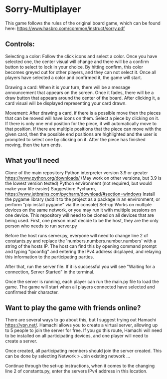 # Sorry-Multiplayer

This game follows the rules of the original board game, which can be found here: https://www.hasbro.com/common/instruct/sorry.pdf

## Controls:
Selecting a color: Follow the click icons and select a color. Once you have selected one, the center visual will change and there will be a confirm button to select to lock in your choice. By hitting confirm, this color becomes greyed out for other players, and they can not select it. Once all players have selected a color and confirmed it, the game will start.

Drawing a card: When it is your turn, there will be a message announcement that appears on the screen. Once it fades, there will be a draw button that appears around the center of the board. After clicking it, a card visual will be displayed representing your card drawn. 

Movement: After drawing a card, if there is a possible move then the pieces that can be moved will have icons on them. Select a piece by clicking on it. If there is only one end position for the piece, it will automatically move to that position. If there are multiple positions that the piece can move with the given card, then the possible end positions are highlighted and the user is prompted to select one by clicking on it. After the piece has finished moving, then the turn ends.

## What you'll need
Clone of the main repository
Python interpreter version 3.9 or greater https://www.python.org/downloads/ (May work on other versions, but 3.9 is the lowest version texted)
Python environment (not required, but would make your life easier) Suggestion: Pycharm, https://www.jetbrains.com/pycharm/download/#section=windows
Install the pygame library (add it to the project as a package in an environment, or perform "pip install pygame" via the console)
Set-up
Works on multiple devices on the same network, or you may run it with multiple sessions on one device. This repository will need to be cloned on all devices that are being used. First, one person must decide to be the host, they are the only person who needs to run server.py

Before the host runs server.py, everyone will need to change line 2 of constants.py and replace the 'numbers.numbers.number.numbers' with a string of the hosts IP. The host can find this by opening command prompt and typing "ipconfig" and entering the IPv4 address displayed, and relaying this information to the participating parties.

After that, run the server file. If it is successful you will see "Waiting for a connection, Server Started" in the terminal.

Once the server is running, each player can run the main.py file to load the game. The game will start when all players connected have selected and confirmed their character.

## Want to play the game with friends online?
There are several ways to go about this, but I suggest trying out Hamachi https://vpn.net/. Hamachi allows you to create a virtual server, allowing up to 5 people to join the server for free. If you go this route, Hamachi will need to be installed on all participating devices, and one player will need to create a server.

Once created, all participating members should join the server created. This can be done by selecting Network > Join existing network ...

Continue through the set-up instructions, when it comes to the changing line 2 of constants.py, enter the servers IPv4 address in this location.
